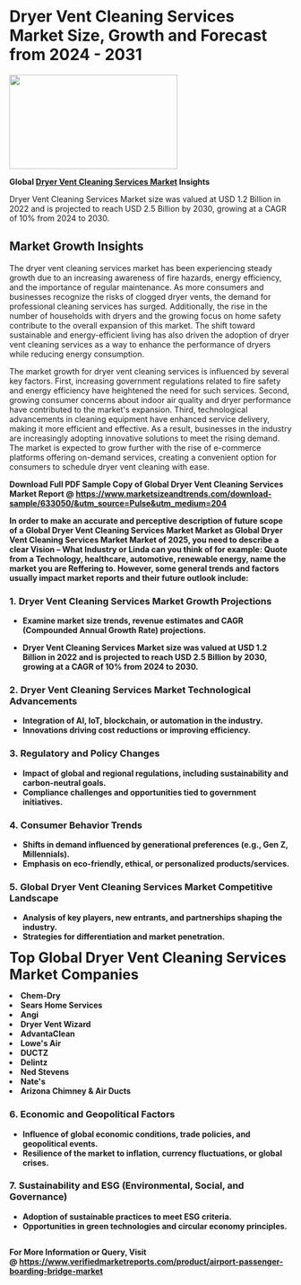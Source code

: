 <H1>Dryer Vent Cleaning Services Market Size, Growth and Forecast from 2024 - 2031</H1><img class="aligncenter size-medium wp-image-584254" src="https://thirdeyenews.in/wp-content/uploads/2024/09/Global-Market-Research-300x168.jpeg" alt="" width="300" height="168" /><p><strong>Global&nbsp;<a href="https://www.marketsizeandtrends.com/download-sample/633050/&amp;utm_source=Pulse&amp;utm_medium=204">Dryer Vent Cleaning Services Market</a> Insights</strong></p><p>Dryer Vent Cleaning Services Market size was valued at USD 1.2 Billion in 2022 and is projected to reach USD 2.5 Billion by 2030, growing at a CAGR of 10% from 2024 to 2030.</p><p><h2>Market Growth Insights</h2> <p>The dryer vent cleaning services market has been experiencing steady growth due to an increasing awareness of fire hazards, energy efficiency, and the importance of regular maintenance. As more consumers and businesses recognize the risks of clogged dryer vents, the demand for professional cleaning services has surged. Additionally, the rise in the number of households with dryers and the growing focus on home safety contribute to the overall expansion of this market. The shift toward sustainable and energy-efficient living has also driven the adoption of dryer vent cleaning services as a way to enhance the performance of dryers while reducing energy consumption.</p> <p><strong></strong></p> <p>The market growth for dryer vent cleaning services is influenced by several key factors. First, increasing government regulations related to fire safety and energy efficiency have heightened the need for such services. Second, growing consumer concerns about indoor air quality and dryer performance have contributed to the market's expansion. Third, technological advancements in cleaning equipment have enhanced service delivery, making it more efficient and effective. As a result, businesses in the industry are increasingly adopting innovative solutions to meet the rising demand. The market is expected to grow further with the rise of e-commerce platforms offering on-demand services, creating a convenient option for consumers to schedule dryer vent cleaning with ease.</p> <p><strong></p><p><span class=""><strong>Download Full PDF Sample Copy of Global Dryer Vent Cleaning Services Market Report</strong> @ <a href="https://www.marketsizeandtrends.com/download-sample/633050/&amp;utm_source=Pulse&amp;utm_medium=204" target="_blank">https://www.marketsizeandtrends.com/download-sample/633050/&amp;utm_source=Pulse&amp;utm_medium=204</a></span></p><p>In order to make an accurate and perceptive description of future scope of a Global&nbsp;Dryer Vent Cleaning Services Market Market as Global&nbsp;Dryer Vent Cleaning Services Market Market of 2025, you need to describe a clear Vision &ndash; What Industry or Linda can you think of for example: Quote from a Technology, healthcare, automotive, renewable energy, name the market you are Reffering to. However, some general trends and factors usually impact market reports and their future outlook include:</p><h3>1.&nbsp;<strong>Dryer Vent Cleaning Services Market Growth Projections</strong></h3><ul><li>Examine market size trends, revenue estimates and CAGR (Compounded Annual Growth Rate) projections.</li><li><p>Dryer Vent Cleaning Services Market size was valued at USD 1.2 Billion in 2022 and is projected to reach USD 2.5 Billion by 2030, growing at a CAGR of 10% from 2024 to 2030.</p></li></ul><h3>2.&nbsp;<strong>Dryer Vent Cleaning Services Market Technological Advancements</strong></h3><ul><li>Integration of AI, IoT, blockchain, or automation in the industry.</li><li>Innovations driving cost reductions or improving efficiency.</li></ul><h3>3.&nbsp;<strong>Regulatory and Policy Changes</strong></h3><ul><li>Impact of global and regional regulations, including sustainability and carbon-neutral goals.</li><li>Compliance challenges and opportunities tied to government initiatives.</li></ul><h3>4.&nbsp;<strong>Consumer Behavior Trends</strong></h3><ul><li>Shifts in demand influenced by generational preferences (e.g., Gen Z, Millennials).</li><li>Emphasis on eco-friendly, ethical, or personalized products/services.</li></ul><h3>5.&nbsp;<strong>Global Dryer Vent Cleaning Services Market Competitive Landscape</strong></h3><ul><li>Analysis of key players, new entrants, and partnerships shaping the industry.</li><li>Strategies for differentiation and market penetration.</li></ul><p data-pm-slice="1 1 []"><span style="color: inherit; font-family: inherit; font-size: 25px;">Top Global Dryer Vent Cleaning Services Market Companies</span></p><div class="" data-test-id=""><p><li>Chem-Dry</li><li> Sears Home Services</li><li> Angi</li><li> Dryer Vent Wizard</li><li> AdvantaClean</li><li> Lowe's Air</li><li> DUCTZ</li><li> Delintz</li><li> Ned Stevens</li><li> Nate's</li><li> Arizona Chimney & Air Ducts</li></p></div><h3>6.&nbsp;<strong>Economic and Geopolitical Factors</strong></h3><ul><li>Influence of global economic conditions, trade policies, and geopolitical events.</li><li>Resilience of the market to inflation, currency fluctuations, or global crises.</li></ul><h3>7.&nbsp;<strong>Sustainability and ESG (Environmental, Social, and Governance)</strong></h3><ul><li>Adoption of sustainable practices to meet ESG criteria.</li><li>Opportunities in green technologies and circular economy principles.</li></ul><h2><strong style="font-size: 14px;">For More Information or Query, Visit @&nbsp;</strong><a style="background-color: #ffffff; font-size: 14px;" href="https://www.marketsizeandtrends.com/report/dryer-vent-cleaning-services-market/" target="_blank">https://www.verifiedmarketreports.com/product/airport-passenger-boarding-bridge-market</a></h2>
